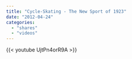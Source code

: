 ```yaml
---
title: "Cycle-Skating - The New Sport of 1923"
date: "2012-04-24"
categories:
  - "shares"
  - "videos"
---
```


{{< youtube UjtPn4orR9A >}}
